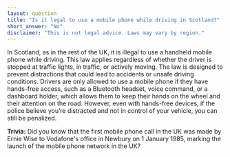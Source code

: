 ```yaml
---
layout: question
title: "Is it legal to use a mobile phone while driving in Scotland?"
short_answer: "No"
disclaimer: "This is not legal advice. Laws may vary by region."
---
```


In Scotland, as in the rest of the UK, it is illegal to use a handheld mobile phone while driving. This law applies regardless of whether the driver is stopped at traffic lights, in traffic, or actively moving. The law is designed to prevent distractions that could lead to accidents or unsafe driving conditions. Drivers are only allowed to use a mobile phone if they have hands-free access, such as a Bluetooth headset, voice command, or a dashboard holder, which allows them to keep their hands on the wheel and their attention on the road. However, even with hands-free devices, if the police believe you’re distracted and not in control of your vehicle, you can still be penalized.

**Trivia:** Did you know that the first mobile phone call in the UK was made by Ernie Wise to Vodafone's office in Newbury on 1 January 1985, marking the launch of the mobile phone network in the UK?

